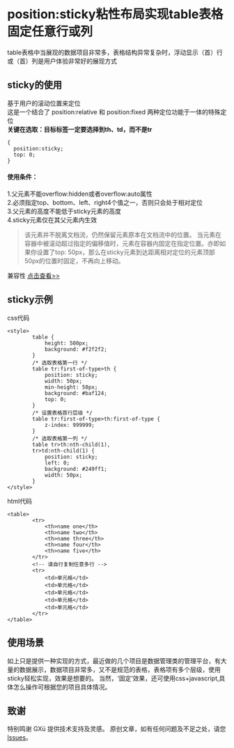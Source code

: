 # position:sticky粘性布局实现table表格固定任意行或列
table表格中当展现的数据项目非常多，表格结构异常复杂时，浮动显示（首）行或（首）列是用户体验非常好的展现方式
## sticky的使用
基于用户的滚动位置来定位  
这是一个结合了 position:relative 和 position:fixed 两种定位功能于一体的特殊定位  
**关键在选取：目标标签一定要选择到th、td，而不是tr**
```
{
  position:sticky;
  top: 0; 
}
```
#### 使用条件：
1.父元素不能overflow:hidden或者overflow:auto属性  
2.必须指定top、bottom、left、right4个值之一，否则只会处于相对定位  
3.父元素的高度不能低于sticky元素的高度  
4.sticky元素仅在其父元素内生效  

> 该元素并不脱离文档流，仍然保留元素原本在文档流中的位置。
> 当元素在容器中被滚动超过指定的偏移值时，元素在容器内固定在指定位置。亦即如果你设置了top: 50px，那么在sticky元素到达距离相对定位的元素顶部50px的位置时固定，不再向上移动。

兼容性 [点击查看>>](https://caniuse.com/#search=sticky)

## sticky示例
css代码  
```
<style>
        table {
            height: 500px;
            background: #f2f2f2;
        }
        /* 选取表格第一行 */
        table tr:first-of-type>th {
            position: sticky;
            width: 50px;
            min-height: 50px;
            background: #baf124;
            top: 0;
        }
        /* 设置表格首行层级 */
        table tr:first-of-type>th:first-of-type {
            z-index: 999999;
        }
        /* 选取表格第一列 */
        table tr>th:nth-child(1),
        tr>td:nth-child(1) {
            position: sticky;
            left: 0;
            background: #249ff1;
            width: 50px;
        }
</style>
```
html代码  
```
<table>
        <tr>
            <th>name one</th>
            <th>name two</th>
            <th>name three</th>
            <th>name four</th>
            <th>name five</th>
        </tr>
        <!-- 请自行复制任意多行 -->
        <tr>
            <td>单元格</td>
            <td>单元格</td>
            <td>单元格</td>
            <td>单元格</td>
            <td>单元格</td>
        </tr>
</table>
```
## 使用场景
如上只是提供一种实现的方式，最近做的几个项目是数据管理类的管理平台，有大量的数据展示，数据项目非常多，又不是规范的表格，表格项有多个层级，使用sticky轻松实现，效果是想要的。  当然，‘固定’效果，还可使用css+javascript,具体怎么操作可根据您的项目具体情况。

## 致谢
特别鸣谢 GXü 提供技术支持及灵感。  原创文章，如有任何问题及不足之处，请您[Issues](https://github.com/yanyansmile/CSS-Application/issues)。

